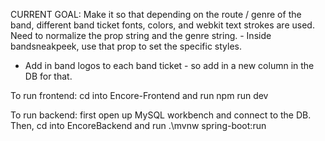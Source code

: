 CURRENT GOAL: Make it so that depending on the route / genre of the band, different band ticket fonts, colors, and webkit text strokes are used. Need to normalize the prop string and the genre string.
    - Inside bandsneakpeek, use that prop to set the specific styles.
- Add in band logos to each band ticket - so add in a new column in the DB for that.


To run frontend:
cd into Encore-Frontend and run npm run dev

To run backend:
first open up MySQL workbench and connect to the DB. 
Then, cd into EncoreBackend and run .\mvnw spring-boot:run